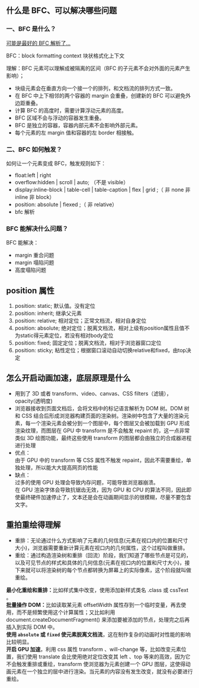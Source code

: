 ## 什么是 BFC、可以解决哪些问题

### 一、BFC 是什么？

[可能是最好的 BFC 解析了...](https://juejin.cn/post/6960866014384881671#heading-2)

BFC：block formatting context 块状格式化上下文

理解：BFC 元素可以理解成被隔离的区间（BFC 的子元素不会对外面的元素产生影响）；

- 块级元素会在垂直方向一个接一个的排列，和文档流的排列方式一致。
- 在 BFC 中上下相邻的两个容器的 margin 会重叠，创建新的 BFC 可以避免外边距重叠。
- 计算 BFC 的高度时，需要计算浮动元素的高度。
- BFC 区域不会与浮动的容器发生重叠。
- BFC 是独立的容器，容器内部元素不会影响外部元素。
- 每个元素的左 margin 值和容器的左 border 相接触。

### 二、BFC 如何触发？

如何让一个元素变成 BFC，触发规则如下：

- float:left | right
- overflow:hidden | scroll | auto; （不是 visible）
- display:inline-block | table-cell | table-caption | flex | grid ;（ 非 none 非 inline 非 block）
- position: absolute | fiexed ;（ 非 relative）
- bfc 解析

### BFC 能解决什么问题？

BFC 能解决：

- margin 重合问题
- margin 塌陷问题
- 高度塌陷问题

## position 属性

1. position: static; 默认值。没有定位
2. position: inherit; 继承父元素
3. position: relative; 相对定位；正常文档流，相对自身定位
4. position: absolute; 绝对定位；脱离文档流，相对上级有position属性且值不为static得元素定位，若没有相对body定位
5. position: fixed; 固定定位；脱离文档流，相对于浏览器窗口定位
6. position: sticky; 粘性定位；根据窗口滚动自动切换relative和fixed，由top决定

## 怎么开启动画加速，底层原理是什么

- 用到了 3D 或者 transform、video、canvas、CSS filters（滤镜），opacity(透明度)
- 浏览器接收到页面文档后，会将文档中的标记语言解析为 DOM 树。DOM 树和 CSS 结合后形成浏览器构建页面的渲染树。渲染树中包含了大量的渲染元素，每一个渲染元素会被分到一个图层中，每个图层又会被加载到 GPU 形成渲染纹理，而图层在 GPU 中 transform 是不会触发 repaint 的，这一点非常类似 3D 绘图功能，最终这些使用 transform 的图层都会由独立的合成器进程进行处理
- 优点：
  <br />
  由于 GPU 中的 transform 等 CSS 属性不触发 repaint，因此不需要重绘，单独处理，所以能大大提高网页的性能
- 缺点：
  <br />
  过多的使用 GPU 处理会导致内存问题，可能导致浏览器崩溃。
  <br />
  在 GPU 渲染字体会导致抗锯齿无效，因为 GPU 和 CPU 的算法不同，因此即使最终硬件加速停止了，文本还是会在动画期间显示的很模糊，尽量不要包含文字。

## 重拍重绘得理解

- 重排：无论通过什么方式影响了元素的几何信息(元素在视口内的位置和尺寸大小)，浏览器需要重新计算元素在视口内的几何属性，这个过程叫做重排。
- 重绘：通过构造渲染树和重排（回流）阶段，我们知道了哪些节点是可见的，以及可见节点的样式和具体的几何信息(元素在视口内的位置和尺寸大小)，接下来就可以将渲染树的每个节点都转换为屏幕上的实际像素，这个阶段就叫做重绘。

<strong>最小化重绘和重排：</strong>比如样式集中改变，使用添加新样式类名 .class 或 cssText 。
<br />
<strong>批量操作 DOM：</strong>比如读取某元素 offsetWidth 属性存到一个临时变量，再去使用，而不是频繁使用这个计算属性；又比如利用 document.createDocumentFragment() 来添加要被添加的节点，处理完之后再插入到实际 DOM 中。
<br />
<strong>使用 `absolute` 或 `fixed` 使元素脱离文档流</strong>，这在制作复杂的动画时对性能的影响比较明显。
<br />
<strong>开启 GPU 加速</strong>，利用 css 属性 transform 、will-change 等，比如改变元素位置，我们使用 translate 会比使用绝对定位改变其 left 、top 等来的高效，因为它不会触发重排或重绘，transform 使浏览器为元素创建⼀个 GPU 图层，这使得动画元素在一个独立的层中进行渲染。当元素的内容没有发生改变，就没有必要进行重绘。
